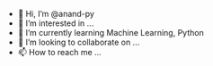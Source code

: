 - 👋 Hi, I’m @anand-py
- 👀 I’m interested in ...
- 🌱 I’m currently learning Machine Learning, Python
- 💞️ I’m looking to collaborate on ...
- 📫 How to reach me ...

<!---
anand-py/anand-py is a ✨ special ✨ repository because its `README.md` (this file) appears on your GitHub profile.
You can click the Preview link to take a look at your changes.
--->
